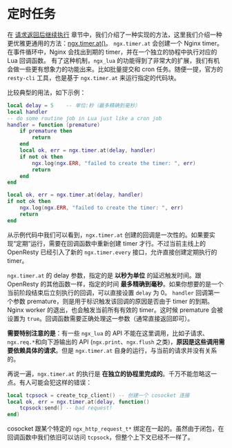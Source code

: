 # 定时任务

在 [请求返回后继续执行](../ngx_lua/continue_after_eof.md) 章节中，我们介绍了一种实现的方法，这里我们介绍一种更优雅更通用的方法：[ngx.timer.at()](https://github.com/openresty/lua-nginx-module#ngxtimerat)。
`ngx.timer.at` 会创建一个 Nginx timer。在事件循环中，Nginx 会找出到期的 timer，并在一个独立的协程中执行对应的 Lua 回调函数。
有了这种机制，`ngx_lua` 的功能得到了非常大的扩展，我们有机会做一些更有想象力的功能出来。比如批量提交和 cron 任务。随便一提，官方的 `resty-cli` 工具，也是基于 `ngx.timer.at` 来运行指定的代码块。

比较典型的用法，如下示例：
```lua
local delay = 5    -- 单位:秒（最多精确到毫秒）
local handler
-- do some routine job in Lua just like a cron job
handler = function (premature)
    if premature then
        return
    end
    local ok, err = ngx.timer.at(delay, handler)
    if not ok then
        ngx.log(ngx.ERR, "failed to create the timer: ", err)
        return
    end
end

local ok, err = ngx.timer.at(delay, handler)
if not ok then
    ngx.log(ngx.ERR, "failed to create the timer: ", err)
    return
end
```

从示例代码中我们可以看到，`ngx.timer.at` 创建的回调是一次性的。如果要实现“定期”运行，需要在回调函数中重新创建 timer 才行。不过当前主线上的 OpenResty 已经引入了新的 `ngx.timer.every` 接口，允许直接创建定期执行的 timer。

`ngx.timer.at` 的 delay 参数，指定的是 **以秒为单位** 的延迟触发时间。跟 OpenResty 的其他函数一样，指定的时间 **最多精确到毫秒**。如果你想要的是一个当前阶段结束后立刻执行的回调，可以直接设置 `delay` 为 0。
`handler` 回调第一个参数 premature，则是用于标识触发该回调的原因是否由于 timer 的到期。Nginx worker 的退出，也会触发当前所有有效的 timer。这时候 premature 会被设置为 `true`。回调函数需要正确处理这一参数（通常直接返回即可）。

**需要特别注意的是**：有一些 `ngx_lua` 的 API 不能在这里调用，比如子请求、`ngx.req.*`和向下游输出的 API (`ngx.print`、`ngx.flush` 之类)，**原因是这些调用需要依赖具体的请求**。但是 `ngx.timer.at` 自身的运行，与当前的请求并没有关系的。

再说一遍，`ngx.timer.at` 的执行是 **在独立的协程里完成的**。千万不能忽略这一点。有人可能会犯这样的错误：
```lua
local tcpsock = create_tcp_client() -- 创建一个 cosocket 连接
local ok, err = ngx.timer.at(delay, function()
    tcpsock:send() -- bad request!
end)
```
cosocket 跟某个特定的 `ngx_http_request_t*` 绑定在一起的。虽然由于闭包，在回调函数中我们依旧可以访问 `tcpsock`，但整个上下文已经不一样了。
